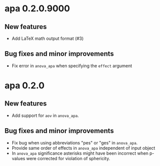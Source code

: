 # apa 0.2.0.9000

## New features

* Add LaTeX math output format (#3)

## Bug fixes and minor improvements

* Fix error in `anova_apa` when specifying the `effect` argument 

# apa 0.2.0

## New features

* Add support for `aov` in `anova_apa`.

## Bug fixes and minor improvements

* Fix bug when using abbreviations "pes" or "ges" in `anova_apa`.
* Provide same order of effects in `anova_apa` independent of input object
* In `anova_apa` significance asterisks might have been incorrect when p-values were corrected for violation of sphericity.

